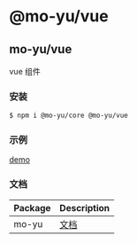 # @mo-yu/vue

## mo-yu/vue

vue 组件

### 安装

```bash
$ npm i @mo-yu/core @mo-yu/vue
```

### 示例

[demo](http://117.72.94.210:8000)

### 文档

| Package | Description                                       |
| ------- | ------------------------------------------------- |
| mo-yu   | [文档](https://github.com/YamadaAoi/mo-yu#readme) |
